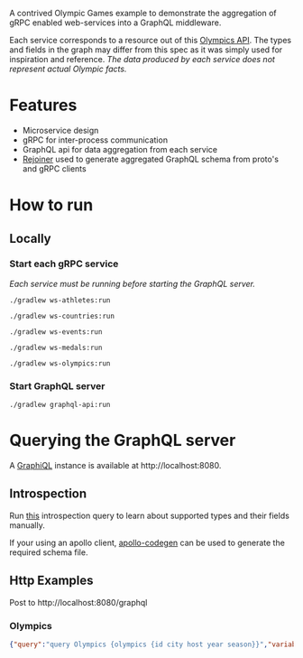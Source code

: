 A contrived Olympic Games example to demonstrate the aggregation of gRPC enabled web-services into a GraphQL middleware.

Each service corresponds to a resource out of this [Olympics API](https://olympicsapi.docs.apiary.io). The
types and fields in the graph may differ from this spec as it was simply used for inspiration and reference. _The
data produced by each service does not represent actual Olympic facts._

# Features
* Microservice design
* gRPC for inter-process communication
* GraphQL api for data aggregation from each service
* [Rejoiner](http://rejoiner.io/) used to generate aggregated GraphQL schema from proto's and gRPC clients

# How to run

## Locally

### Start each gRPC service
_Each service must be running before starting the GraphQL server._

```
./gradlew ws-athletes:run
```

```
./gradlew ws-countries:run
```

```
./gradlew ws-events:run
```

```
./gradlew ws-medals:run
```

```
./gradlew ws-olympics:run
```

### Start GraphQL server
```
./gradlew graphql-api:run
```

# Querying the GraphQL server
A [GraphiQL](https://github.com/graphql/graphiql) instance is available at http://localhost:8080.

## Introspection
Run [this](https://gist.github.com/craigbeck/b90915d49fda19d5b2b17ead14dcd6da) introspection query to learn about supported types and their fields manually.

If your using an apollo client, [apollo-codegen](https://github.com/apollographql/apollo-codegen) can be used to generate the required schema file.


## Http Examples

Post to http://localhost:8080/graphql

### Olympics
```json
{"query":"query Olympics {olympics {id city host year season}}","variables":null,"operationName":"Olympics"}
```


